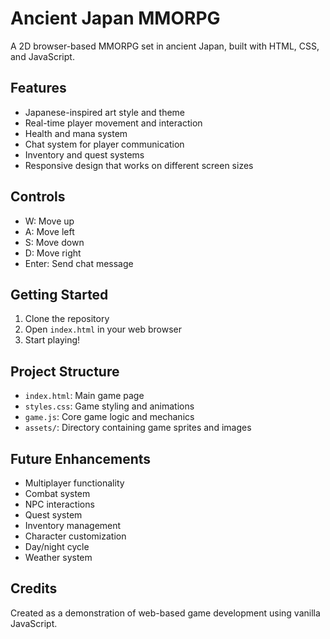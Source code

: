 # Ancient Japan MMORPG

A 2D browser-based MMORPG set in ancient Japan, built with HTML, CSS, and JavaScript.

## Features

- Japanese-inspired art style and theme
- Real-time player movement and interaction
- Health and mana system
- Chat system for player communication
- Inventory and quest systems
- Responsive design that works on different screen sizes

## Controls

- W: Move up
- A: Move left
- S: Move down
- D: Move right
- Enter: Send chat message

## Getting Started

1. Clone the repository
2. Open `index.html` in your web browser
3. Start playing!

## Project Structure

- `index.html`: Main game page
- `styles.css`: Game styling and animations
- `game.js`: Core game logic and mechanics
- `assets/`: Directory containing game sprites and images

## Future Enhancements

- Multiplayer functionality
- Combat system
- NPC interactions
- Quest system
- Inventory management
- Character customization
- Day/night cycle
- Weather system

## Credits

Created as a demonstration of web-based game development using vanilla JavaScript. 